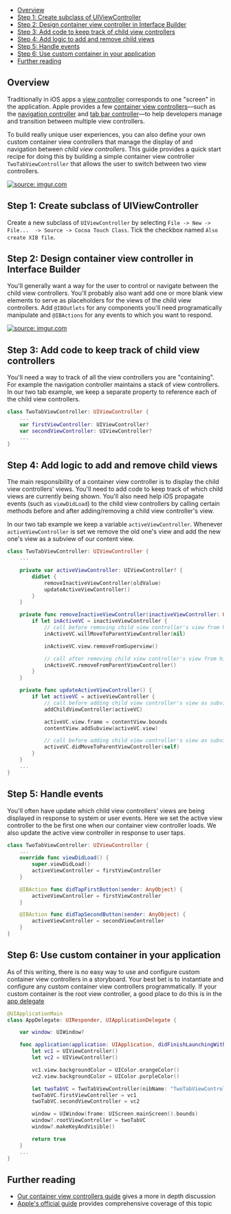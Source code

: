 <!-- START doctoc generated TOC please keep comment here to allow auto update -->
<!-- DON'T EDIT THIS SECTION, INSTEAD RE-RUN doctoc TO UPDATE -->

- [Overview](#overview)
- [Step 1: Create subclass of UIViewController](#step-1-create-subclass-of-uiviewcontroller)
- [Step 2: Design container view controller in Interface Builder](#step-2-design-container-view-controller-in-interface-builder)
- [Step 3: Add code to keep track of child view controllers](#step-3-add-code-to-keep-track-of-child-view-controllers)
- [Step 4: Add logic to add and remove child views](#step-4-add-logic-to-add-and-remove-child-views)
- [Step 5: Handle events](#step-5-handle-events)
- [Step 6: Use custom container in your application](#step-6-use-custom-container-in-your-application)
- [Further reading](#further-reading)

<!-- END doctoc generated TOC please keep comment here to allow auto update -->

## Overview

Traditionally in iOS apps a
[view controller](#Application-Architecture#view-controllers)
corresponds to one "screen" in the application.
Apple provides a few [container view controllers][containercatalog]&mdash;such
as the [navigation controller](Navigation-Controller#) and [tab bar
controller](Tab-Bar-Controller-Guide#)&mdash;to help developers manage
and transition between multiple view controllers.

[containercatalog]: https://developer.apple.com/library/ios/documentation/WindowsViews/Conceptual/ViewControllerCatalog/Introduction.html

To build really unique user experiences, you can also define your own
custom container view controllers that manage the display of and
navigation between _child view controllers_.  This guide provides a
quick start recipe for doing this by building a simple container view
controller `TwoTabViewController` that allows the user to switch between
two view controllers.

<a href="http://imgur.com/CbM1kVR"><img src="http://i.imgur.com/CbM1kVR.gif" title="source: imgur.com" /></a>

## Step 1: Create subclass of UIViewController
Create a new subclass of `UIViewController` by selecting `File -> New ->
File...  -> Source -> Cocoa Touch Class`.  Tick the checkbox named `Also
create XIB file`.

## Step 2: Design container view controller in Interface Builder
You'll generally want a way for the user to control or navigate between
the child view controllers.  You'll probably also want add one or more
blank view elements to serve as placeholders for the views of the child
view controllers.  Add `@IBOutlets` for any components you'll need
programatically manipulate and  `@IBActions` for any events to which you
want to respond.

<a href="http://imgur.com/vEx95BQ"><img src="http://i.imgur.com/vEx95BQ.gif" title="source: imgur.com" /></a>

## Step 3: Add code to keep track of child view controllers
You'll need a way to track of all the view controllers you are
"containing".  For example the navigation controller maintains a stack
of view controllers.  In our two tab example, we keep a separate
property to reference each of the child view controllers.

```swift
class TwoTabViewController: UIViewController {
    ...
    var firstViewController: UIViewController?
    var secondViewController: UIViewController?
    ...
}

```

## Step 4: Add logic to add and remove child views
The main responsibility of a container view controller is to display the
child view controllers' views.  You'll need to add code to keep track of
which child views are currently being shown.  You'll also need help iOS
propagate events (such as `viewDidLoad`) to the child view controllers
by calling certain methods before and after adding/removing a child view
controller's view.

In our two tab example we keep a variable `activeViewController`.
Whenever `activeViewController` is set we remove the old one's view and
add the new one's view as a subview of our content view.

```swift
class TwoTabViewController: UIViewController {
    ...

    private var activeViewController: UIViewController? {
        didSet {
            removeInactiveViewController(oldValue)
            updateActiveViewController()
        }
    }

    private func removeInactiveViewController(inactiveViewController: UIViewController?) {
        if let inActiveVC = inactiveViewController {
            // call before removing child view controller's view from hierarchy
            inActiveVC.willMoveToParentViewController(nil)

            inActiveVC.view.removeFromSuperview()

            // call after removing child view controller's view from hierarchy
            inActiveVC.removeFromParentViewController()
        }
    }

    private func updateActiveViewController() {
        if let activeVC = activeViewController {
            // call before adding child view controller's view as subview
            addChildViewController(activeVC)

            activeVC.view.frame = contentView.bounds
            contentView.addSubview(activeVC.view)

            // call before adding child view controller's view as subview
            activeVC.didMoveToParentViewController(self)
        }
    }
    ...
}
```

## Step 5: Handle events
You'll often have update which child view controllers' views are being
displayed in response to system or user events.  Here we set the active
view controller to the be first one when our container view controller
loads.  We also update the active view controller in response to user
taps.


```swift
class TwoTabViewController: UIViewController {
    ...
    override func viewDidLoad() {
        super.viewDidLoad()
        activeViewController = firstViewController
    }

    @IBAction func didTapFirstButton(sender: AnyObject) {
        activeViewController = firstViewController
    }

    @IBAction func didTapSecondButton(sender: AnyObject) {
        activeViewController = secondViewController
    }
}
```

## Step 6: Use custom container in your application
As of this writing, there is no easy way to use and configure custom
container view controllers in a storyboard.  Your best bet is to
instantiate and configure any custom container view controllers
programmatically.  If your custom container is
the root view controller, a good place to do this is in the
[app delegate](Application-Architecture#the-entry-point-to-your-application)

```swift
@UIApplicationMain
class AppDelegate: UIResponder, UIApplicationDelegate {

    var window: UIWindow?

    func application(application: UIApplication, didFinishLaunchingWithOptions launchOptions: [NSObject: AnyObject]?) -> Bool {
        let vc1 = UIViewController()
        let vc2 = UIViewController()

        vc1.view.backgroundColor = UIColor.orangeColor()
        vc2.view.backgroundColor = UIColor.purpleColor()

        let twoTabVC = TwoTabViewController(nibName: "TwoTabViewController", bundle: nil)
        twoTabVC.firstViewController = vc1
        twoTabVC.secondViewController = vc2

        window = UIWindow(frame: UIScreen.mainScreen().bounds)
        window?.rootViewController = twoTabVC
        window?.makeKeyAndVisible()

        return true
    }
    ...
}

```

## Further reading
* [Our container view controllers guide](Container-View-Controllers) gives a more in depth
  discussion
* [Apple's official guide][appleguide] provides comprehensive coverage
  of this topic

[appleguide]: https://developer.apple.com/library/ios/featuredarticles/ViewControllerPGforiPhoneOS/CreatingCustomContainerViewControllers/CreatingCustomContainerViewControllers.html
